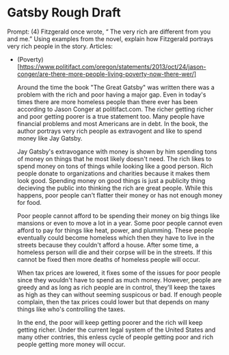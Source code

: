 # Gatsby Rough Draft

Prompt: (4) Fitzgerald once wrote, “ The very rich are different from you and me.” Using examples from the novel, explain how Fitzgerald portrays very rich people in the story.
Articles:
 - (Poverty)[https://www.politifact.com/oregon/statements/2013/oct/24/jason-conger/are-there-more-people-living-poverty-now-there-wer/]

	Around the time the book "The Great Gatsby" was written there was a problem with the rich and poor having a major gap. Even in
	today's times there are more homeless people than there ever has been according to Jason Conger at politifact.com. The richer getting richer and poor getting poorer is a true statement too. Many people have financial problems and most Americans are in debt. In the book, the author portrays very rich people as extravogent and like to spend money like Jay Gatsby.

	Jay Gatsby's extravogance with money is shown by him spending tons of money on things that he most likely doesn't need. The rich likes to spend money on tons of things while looking like a good person. Rich people donate to organizations and charities because it makes them look good. Spending money on good things is just a publicity thing decieving the public into thinking the rich are great people. While this happens, poor people can't flatter their money or has not enough money for food.

	Poor people cannot afford to be spending their money on big things like mansions or even to move a lot in a year. Some poor people cannot even afford to pay for things like heat, power, and plumming. These people eventually could become homeless which then they have to live in the streets because they couldn't afford a house. After some time, a homeless person will die and their corpse will be in the streets. If this cannot be fixed then more deaths of homeless people will occur.

	When tax prices are lowered, it fixes some of the issues for poor people since they wouldn't have to spend as much money. However, people are greedy and as long as rich people are in control, they'll keep the taxes as high as they can without seeming suspicous or bad. If enough people complain, then the tax prices could lower but that depends on many things like who's controlling the taxes.

	In the end, the poor will keep getting poorer and the rich will keep getting richer. Under the current legal system of the United States and many other contries, this enless cycle of people getting poor and rich people getting more money will occur.
